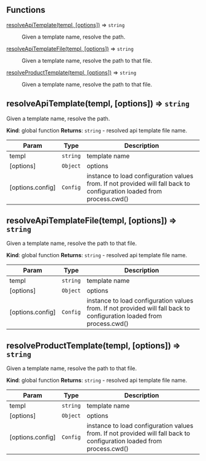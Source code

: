 ## Functions

<dl>
<dt><a href="#resolveApiTemplate">resolveApiTemplate(templ, [options])</a> ⇒ <code>string</code></dt>
<dd><p>Given a template name, resolve the path.</p>
</dd>
<dt><a href="#resolveApiTemplateFile">resolveApiTemplateFile(templ, [options])</a> ⇒ <code>string</code></dt>
<dd><p>Given a template name, resolve the path to that file.</p>
</dd>
<dt><a href="#resolveProductTemplate">resolveProductTemplate(templ, [options])</a> ⇒ <code>string</code></dt>
<dd><p>Given a template name, resolve the path to that file.</p>
</dd>
</dl>

<a name="resolveApiTemplate"></a>

## resolveApiTemplate(templ, [options]) ⇒ <code>string</code>
Given a template name, resolve the path.

**Kind**: global function
**Returns**: <code>string</code> - resolved api template file name.

| Param | Type | Description |
| --- | --- | --- |
| templ | <code>string</code> | template name |
| [options] | <code>Object</code> | options |
| [options.config] | <code>Config</code> | instance to load configuration values from. If not provided will fall back to configuration loaded from process.cwd() |

<a name="resolveApiTemplateFile"></a>

## resolveApiTemplateFile(templ, [options]) ⇒ <code>string</code>
Given a template name, resolve the path to that file.

**Kind**: global function
**Returns**: <code>string</code> - resolved api template file name.

| Param | Type | Description |
| --- | --- | --- |
| templ | <code>string</code> | template name |
| [options] | <code>Object</code> | options |
| [options.config] | <code>Config</code> | instance to load configuration values from. If not provided will fall back to configuration loaded from process.cwd() |

<a name="resolveProductTemplate"></a>

## resolveProductTemplate(templ, [options]) ⇒ <code>string</code>
Given a template name, resolve the path to that file.

**Kind**: global function
**Returns**: <code>string</code> - resolved api template file name.

| Param | Type | Description |
| --- | --- | --- |
| templ | <code>string</code> | template name |
| [options] | <code>Object</code> | options |
| [options.config] | <code>Config</code> | instance to load configuration values from. If not provided will fall back to configuration loaded from process.cwd() |

